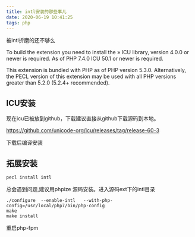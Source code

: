 ```yaml
---
title: intl安装的那些事儿
date: 2020-06-19 10:41:25
tags: php
---
```


被intl折磨的还不够么

<!--more-->

To build the extension you need to install the » ICU library, version 4.0.0 or newer is required. As of PHP 7.4.0 ICU 50.1 or newer is required.

This extension is bundled with PHP as of PHP version 5.3.0. Alternatively, the PECL version of this extension may be used with all PHP versions greater than 5.2.0 (5.2.4+ recommended).

## ICU安装

现在icu已被放到github，下载建议直接从github下载源码到本地。

https://github.com/unicode-org/icu/releases/tag/release-60-3

下载后编译安装

## 拓展安装

```shell
pecl install intl
```

总会遇到问题,建议用phpize 源码安装。进入源码ext下的intl目录

```
./configure  --enable-intl   --with-php-config=/usr/local/php7/bin/php-config
make
make install
```

重启php-fpm
